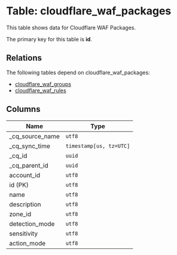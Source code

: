 # Table: cloudflare_waf_packages

This table shows data for Cloudflare WAF Packages.

The primary key for this table is **id**.

## Relations

The following tables depend on cloudflare_waf_packages:
  - [cloudflare_waf_groups](cloudflare_waf_groups)
  - [cloudflare_waf_rules](cloudflare_waf_rules)

## Columns

| Name          | Type          |
| ------------- | ------------- |
|_cq_source_name|`utf8`|
|_cq_sync_time|`timestamp[us, tz=UTC]`|
|_cq_id|`uuid`|
|_cq_parent_id|`uuid`|
|account_id|`utf8`|
|id (PK)|`utf8`|
|name|`utf8`|
|description|`utf8`|
|zone_id|`utf8`|
|detection_mode|`utf8`|
|sensitivity|`utf8`|
|action_mode|`utf8`|